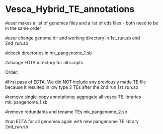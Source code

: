 # Vesca_Hybrid_TE_annotations

#user makes a list of genomes files and a list of cds files - both need to be in the same order 

#user change genome dir and working directory in 1st_run.sb and 2nd_run.sb

#check directories in mk_pangenome_1.sb

#change EDTA directory for all scripts

Order:

#first pass of EDTA. We did NOT include any previously made TE file because it resulted in low type 2 TEs after the 2nd run
1st_run.sb

#remove single-copy annotations; aggregate all vesca TE libraries
mk_pangenome_1.sb

#remove redundants and rename TEs
mk_pangenome_2.sb

#run EDTA for all genomes again with new pangenome TE library
2nd_run.sb
